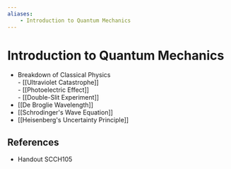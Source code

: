 ```yaml
---
aliases:
    - Introduction to Quantum Mechanics
---
```


# Introduction to Quantum Mechanics

- Breakdown of Classical Physics  
         - [[Ultraviolet Catastrophe]]  
         - [[Photoelectric Effect]]  
         - [[Double-Slit Experiment]]
- [[De Broglie Wavelength]]
- [[Schrodinger's Wave Equation]]
- [[Heisenberg's Uncertainty Principle]]

## References

- Handout SCCH105
